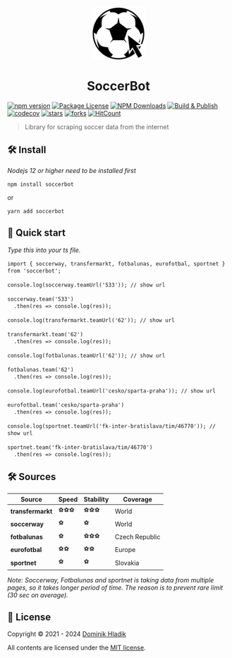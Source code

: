 <p align="center">
  <a href="https://github.com/Celtian/soccerbot" target="blank"><img src="assets/logo.svg?sanitize=true" alt="" width="120"></a>
  <h1 align="center">SoccerBot</h1>
</p>

[![npm version](https://badge.fury.io/js/soccerbot.svg)](https://badge.fury.io/js/soccerbot)
[![Package License](https://img.shields.io/npm/l/soccerbot.svg)](https://www.npmjs.com/soccerbot)
[![NPM Downloads](https://img.shields.io/npm/dm/soccerbot.svg)](https://www.npmjs.com/soccerbot)
[![Build & Publish](https://github.com/celtian/soccerbot/workflows/Build%20&%20Publish/badge.svg)](https://github.com/celtian/soccerbot/actions)
[![codecov](https://codecov.io/gh/Celtian/soccerbot/branch/master/graph/badge.svg?token=1IRUKIKM0D)](https://codecov.io/gh/celtian/soccerbot/)
[![stars](https://badgen.net/github/stars/celtian/soccerbot)](https://github.com/celtian/soccerbot/)
[![forks](https://badgen.net/github/forks/celtian/soccerbot)](https://github.com/celtian/soccerbot/)
[![HitCount](http://hits.dwyl.com/celtian/soccerbot.svg)](http://hits.dwyl.com/celtian/soccerbot)

> Library for scraping soccer data from the internet

## 🛠️ Install

_Nodejs 12 or higher need to be installed first_

```terminal
npm install soccerbot
```

or

```terminal
yarn add soccerbot
```

## 🚀 Quick start

_Type this into your ts file._

```terminal
import { soccerway, transfermarkt, fotbalunas, eurofotbal, sportnet } from 'soccerbot';

console.log(soccerway.teamUrl('533')); // show url

soccerway.team('533')
  .then(res => console.log(res));

console.log(transfermarkt.teamUrl('62')); // show url

transfermarkt.team('62')
  .then(res => console.log(res));

console.log(fotbalunas.teamUrl('62')); // show url

fotbalunas.team('62')
  .then(res => console.log(res));

console.log(eurofotbal.teamUrl('cesko/sparta-praha')); // show url

eurofotbal.team('cesko/sparta-praha')
  .then(res => console.log(res));

console.log(sportnet.teamUrl('fk-inter-bratislava/tim/46770')); // show url

sportnet.team('fk-inter-bratislava/tim/46770')
  .then(res => console.log(res));
```

## 🛠️ Sources

| Source            | Speed  | Stability | Coverage       |
| ----------------- | ------ | --------- | -------------- |
| **transfermarkt** | ⚽⚽⚽ | ⚽⚽⚽    | World          |
| **soccerway**     | ⚽     | ⚽        | World          |
| **fotbalunas**    | ⚽     | ⚽⚽⚽    | Czech Republic |
| **eurofotbal**    | ⚽⚽   | ⚽⚽      | Europe         |
| **sportnet**      | ⚽     | ⚽        | Slovakia       |

_Note: Soccerway, Fotbalunas and sportnet is taking data from multiple pages, so it takes longer period of time. The reason is to prevent rare limit (30 sec on average)._

## 🪪 License

Copyright &copy; 2021 - 2024 [Dominik Hladik](https://github.com/Celtian)

All contents are licensed under the [MIT license].

[mit license]: LICENSE
